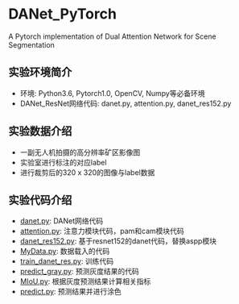 # DANet_PyTorch
A Pytorch implementation of Dual Attention Network for Scene Segmentation

## 实验环境简介
- 环境: Python3.6, Pytorch1.0, OpenCV, Numpy等必备环境
- DANet_ResNet网络代码: danet.py, attention.py, danet_res152.py

## 实验数据介绍
- 一副无人机拍摄的高分辨率矿区影像图
- 实验室进行标注的对应label
- 进行裁剪后的320 x 320的图像与label数据

## 实验代码介绍
- [danet.py](): DANet网络代码
- [attention.py](): 注意力模块代码，pam和cam模块代码
- [danet_res152.py](): 基于resnet152的danet代码，替换aspp模块
- [MyData.py](): 数据载入的代码
- [train_danet_res.py](): 训练代码
- [predict_gray.py](): 预测灰度结果的代码
- [MIoU.py](): 根据灰度预测结果计算相关指标
- [predict.py](): 预测结果并进行涂色
